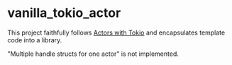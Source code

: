 # vanilla_tokio_actor

This project faithfully follows [Actors with Tokio](https://ryhl.io/blog/actors-with-tokio/) and encapsulates template code into a library.

"Multiple handle structs for one actor" is not implemented.
